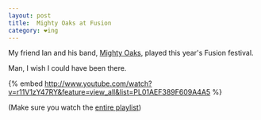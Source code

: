 ```yaml
---
layout: post
title:  Mighty Oaks at Fusion
category: ❤ing
---
```


My friend Ian and his band, [Mighty Oaks][mighty_oaks], played this
year's Fusion festival.

Man, I wish I could have been there.

{% embed http://www.youtube.com/watch?v=r11V1zY47RY&feature=view_all&list=PL01AEF389F609A4A5 %}

(Make sure you watch the [entire playlist][playlist])


[mighty_oaks]: http://mightyoaksmusic.com
[playlist]:    http://www.youtube.com/playlist?list=PL01AEF389F609A4A5